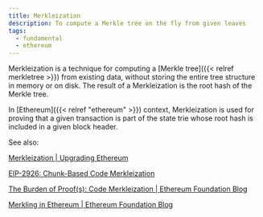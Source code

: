 ```yaml
---
title: Merkleization
description: To compute a Merkle tree on the fly from given leaves
tags:
  - fundamental
  - ethereum
---
```


Merkleization is a technique for computing a [Merkle tree]({{< relref merkletree >}}) from existing data, without storing the entire tree structure in memory or on disk. The result of a Merkleization is the root hash of the Merkle tree. 

In [Ethereum]({{< relref "ethereum" >}}) context, Merkleization is used for proving that a given transaction is part of the state trie whose root hash is included in a given block header.


See also: 

[Merkleization | Upgrading Ethereum](https://eth2book.info/altair/part2/building_blocks/merkleization/#merkleization)

[EIP-2926: Chunk-Based Code Merkleization](https://eips.ethereum.org/EIPS/eip-2926)

[The Burden of Proof(s): Code Merkleization | Ethereum Foundation Blog](https://blog.ethereum.org/2020/11/30/the-1x-files-code-merkleization/)

[Merkling in Ethereum | Ethereum Foundation Blog](https://blog.ethereum.org/2015/11/15/merkling-in-ethereum/)
